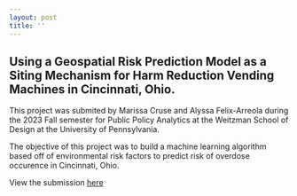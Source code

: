 ```yaml
---
layout: post
title: ''
---
```


## Using a Geospatial Risk Prediction Model as a Siting Mechanism for Harm Reduction Vending Machines in Cincinnati, Ohio. 
This project was submited by Marissa Cruse and Alyssa Felix-Arreola during the 2023 Fall semester for Public Policy Analytics at the Weitzman School of Design at the University of Pennsylvania. 

The objective of this project was to build a machine learning algorithm based off of environmental risk factors to predict risk of overdose occurence in Cincinnati, Ohio. 

View the submission [here](https://crusem.github.io/PPA_Final/)
